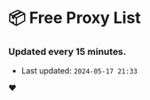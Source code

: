 # :package: Free Proxy List
### Updated every 15 minutes.

- Last updated: `2024-05-17 21:33`

:heart:

